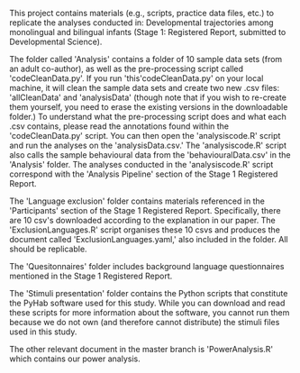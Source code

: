 This project contains materials (e.g., scripts, practice data files, etc.) to replicate the analyses conducted in: Developmental trajectories among monolingual and bilingual infants (Stage 1: Registered Report, submitted to Developmental Science).

The folder called 'Analysis' contains a folder of 10 sample data sets (from an adult co-author), as well as the pre-processing script called 'codeCleanData.py'. If you run 'this'codeCleanData.py' on your local machine, it will clean the sample data sets and create two new .csv files: 'allCleanData' and 'analysisData' (though note that if you wish to re-create them yourself, you need to erase the existing versions in the downloadable folder.) To understand what the pre-processing script does and what each .csv contains, please read the annotations found within the 'codeCleanData.py' script. You can then open the 'analysiscode.R' script and run the analyses on the 'analysisData.csv.' The 'analysiscode.R' script also calls the sample behavioural data from the 'behaviouralData.csv' in the 'Analysis' folder. The analyses conducted in the 'analysiscode.R' script correspond with the 'Analysis Pipeline' section of the Stage 1 Registered Report. 

The 'Language exclusion' folder contains materials referenced in the 'Participants' section of the Stage 1 Registered Report. Specifically, there are 10 csv's downloaded according to the explanation in our paper. The 'ExclusionLanguages.R' script organises these 10 csvs and produces the document called 'ExclusionLanguages.yaml,' also included in the folder. All should be replicable. 

The 'Quesitonnaires' folder includes background language questionnaires mentioned in the Stage 1 Registered Report.

The 'Stimuli presentation' folder contains the Python scripts that constitute the PyHab software used for this study. While you can download and read these scripts for more information about the software, you cannot run them because we do not own (and therefore cannot distribute) the stimuli files used in this study.

The other relevant document in the master branch is 'PowerAnalysis.R' which contains our power analysis. 
